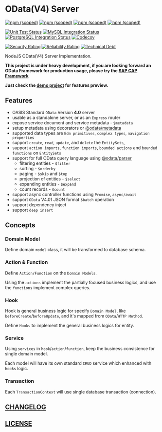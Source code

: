 # OData(V4) Server

[![npm (scoped)](https://img.shields.io/npm/v/@odata/server?label=@odata/server)](https://www.npmjs.com/package/@odata/server)
[![npm (scoped)](https://img.shields.io/npm/v/@odata/client?label=@odata/client)](https://www.npmjs.com/package/@odata/client)
[![npm (scoped)](https://img.shields.io/npm/v/@odata/parser?label=@odata/parser)](https://www.npmjs.com/package/@odata/parser)
[![npm (scoped)](https://img.shields.io/npm/v/@odata/metadata?label=@odata/metadata)](https://www.npmjs.com/package/@odata/metadata)

[![Unit Test Status](https://img.shields.io/github/workflow/status/Soontao/odata-v4-server/unittest?label=nodejs/sqljs)](https://github.com/Soontao/odata-v4-server/actions?query=workflow%3Aunittest)
[![MySQL Integration Status](https://img.shields.io/github/workflow/status/Soontao/odata-v4-server/unittest-with-mysql?label=mysql)](https://github.com/Soontao/odata-v4-server/actions?query=workflow%3Aunittest-with-mysql)
[![PostgreSQL Integration Status](https://img.shields.io/github/workflow/status/Soontao/odata-v4-server/unittest-with-pg?label=postgres)](https://github.com/Soontao/odata-v4-server/actions?query=workflow%3Aunittest-with-pg)
[![Codecov](https://codecov.io/gh/Soontao/odata-v4-server/branch/master/graph/badge.svg)](https://codecov.io/gh/Soontao/odata-v4-server)

[![Security Rating](https://sonarcloud.io/api/project_badges/measure?project=Soontao_odata-v4-server&metric=security_rating)](https://sonarcloud.io/dashboard?id=Soontao_odata-v4-server)
[![Reliability Rating](https://sonarcloud.io/api/project_badges/measure?project=Soontao_odata-v4-server&metric=reliability_rating)](https://sonarcloud.io/dashboard?id=Soontao_odata-v4-server)
[![Technical Debt](https://sonarcloud.io/api/project_badges/measure?project=Soontao_odata-v4-server&metric=sqale_index)](https://sonarcloud.io/dashboard?id=Soontao_odata-v4-server)

NodeJS OData(V4) Server Implementation.

**This project is under heavy development, if you are looking forward an OData Framework for production usage, please try the [SAP CAP Framework](https://cap.cloud.sap/docs/get-started/)**

**Just check the [demo project](https://github.com/Soontao/odata-v4-server-demo) for features preview.**

## Features

* OASIS Standard `OData` Version **4.0** server
* usable as a standalone server, or as an `Express` router
* expose service document and service metadata - `$metadata`
* setup metadata using decorators or [@odata/metadata](https://github.com/Soontao/odata-v4-metadata)
* supported data types are `Edm primitives`, `complex types`, `navigation properties`
* support `create`, `read`, `update`, and `delete` the `EntitySets`, 
* support `action imports`, `function imports`, `bounded actions` and `bounded functions` on `EntitySets`
* support for full OData query language using [@odata/parser](https://github.com/Soontao/odata-v4-parser)
  * filtering entities - `$filter`
  * sorting - `$orderby`
  * paging - `$skip` and `$top`
  * projection of entities - `$select`
  * expanding entities - `$expand`
  * count records - `$count`
* support async controller functions using `Promise`, `async/await`
* support `OData` V4.01 JSON format `$batch` operation
* support dependency inject
* support `deep insert`

## Concepts

### Domain Model

Define domain `model` class, it will be transformed to database schema.

### Action & Function

Define `Action/Function` on the `Domain Models`.

Using the `actions` implement the partially focused business logics, and use the `functions` implement complex queries.

### Hook

Hook is general business logic for specify `Domain Model`, like `beforeCreate`/`beforeUpdate`, and it's mapped from `OData`/`HTTP Method`.

Define `Hooks` to implement the general business logics for entity.

### Service

Using `services` in `hook`/`action`/`function`, keep the business consistence for single domain model.

Each model will have its own standard `CRUD` service which enhanced with `hooks` logic.

### Transaction

Each `TransactionContext` will use single database transaction (connection).

## [CHANGELOG](./CHANGELOG.md)

## [LICENSE](./LICENSE)